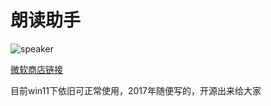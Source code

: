 # 朗读助手

![speaker](https://github.com/chenxuuu/cortana-speaker/assets/10357394/ad74f175-d27f-42eb-a9d0-a53775f76c6b)

[微软商店链接](https://apps.microsoft.com/detail/9N5M6NZHKZLD)

目前win11下依旧可正常使用，2017年随便写的，开源出来给大家
